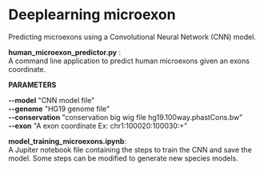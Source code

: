 # Deeplearning microexon
Predicting microexons using a Convolutional Neural Network (CNN) model.  

 __human_microexon_predictor.py__ :  
A command line application to predict human microexons given an exons coordinate.  
 
__PARAMETERS__


__--model__  "CNN model file"  
__--genome__ "HG19 genome file"  
__--conservation__ "conservation big wig file hg19.100way.phastCons.bw"  
__--exon__ "A exon coordinate Ex: chr1:100020:100030:+"  



__model_training_microexons.ipynb__:  
A Jupiter notebook file containing the steps to train the CNN and save the model. Some steps can be modified to generate new species models.

